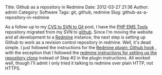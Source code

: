 Title: Github as a repository in Redmine
Date: 2012-03-27 21:36
Author: admin
Category: Software
Tags: git, github, redmine
Slug: github-as-a-repository-in-redmine

As a follow-up to my [CVS to SVN to Git](/2012/03/cvs-to-svn-to-git/)
post, I have the [PHP EMS Tools](http://www.php-ems-tools.com)
repository migrated from my SVN to
[github](https://github.com/jantman/php-ems-tools). Since I'm moving the
website and all development to a [Redmine](http://www.redmine.org/)
instance, the next step is setting up Github to work as a revision
control repository in redmine. Well, it's dead simple. I just followed
the instructions for the [Redmine plugin: Github
hook](http://mentalized.net/journal/2009/08/03/redmine_plugin_github_hook/)
, with the exception that I followed the [redmine instructions for
setting up the repository
clone](http://www.redmine.org/projects/redmine/wiki/HowTo_keep_in_sync_your_git_repository_for_redmine)
instead of Step \#2 in the plugin instructions. All worked well, though
I'll admit I only tried it talking to redmine over plain HTTP, not
HTTPS.
